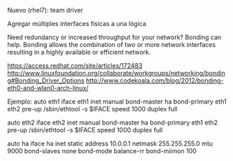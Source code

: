 Nuevo (rhel7): team driver

Agregar múltiples interfaces físicas a una lógica

Need redundancy or increased throughput for your network? Bonding can help. Bonding allows the combination of two or more network interfaces resulting in a highly available or efficient network.

https://access.redhat.com/site/articles/172483
http://www.linuxfoundation.org/collaborate/workgroups/networking/bonding#Bonding_Driver_Options
http://www.codekoala.com/blog/2012/bonding-eth0-and-wlan0-arch-linux/


Ejemplo:
auto eth1
iface eth1 inet manual
    bond-master ha
    bond-primary eth1 eth2
    pre-up      /sbin/ethtool -s $IFACE speed 1000 duplex full

auto eth2
iface eth2 inet manual
        bond-master ha
        bond-primary eth1 eth2
        pre-up          /sbin/ethtool -s $IFACE speed 1000 duplex full

auto ha
iface ha inet static
    address 10.0.0.1
    netmask 255.255.255.0
    mtu 9000
    bond-slaves none
        bond-mode balance-rr
    bond-miimon 100
